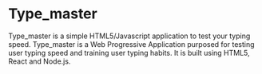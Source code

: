 # Type_master
Type_master is a simple HTML5/Javascript application to test your typing speed.
Type_master is a Web Progressive Application purposed for testing user typing speed and training user typing habits. 
It is built using HTML5, React and Node.js.
